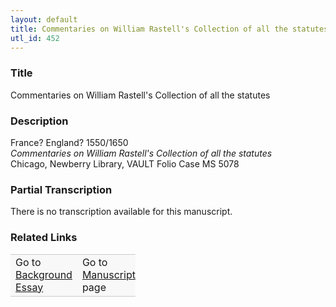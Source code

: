```yaml
---  
layout: default  
title: Commentaries on William Rastell's Collection of all the statutes  
utl_id: 452
---
```


### Title

Commentaries on William Rastell's Collection of all the statutes

### Description

<p>France? England? 1550/1650<br /><em>Commentaries on William Rastell's Collection of all the statutes</em><br />
Chicago, Newberry Library, VAULT Folio Case MS 5078</p>



### Partial Transcription

<p>There is no transcription available for this manuscript.</p>



### Related Links

<table border="0.5" cellpadding="1" cellspacing="1" style="width: 200px; background-color:#F8F8F8;">
    <tbody style="border-color:#ccc">
        <tr style="border-color:#ccc">
            <td>Go to <a href="https://centerfordigitalhumanities.github.io/Newberry-French-paleography/essay/452" target="_blank">Background Essay</a></td>
            <td>Go to <a href="https://centerfordigitalhumanities.github.io/Newberry-French-paleography/www/record.html?id=452" target="_blank">Manuscript</a> page</td>
        </tr>
    </tbody>
</table>
